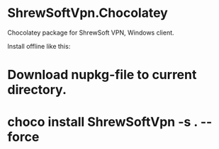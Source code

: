 ShrewSoftVpn.Chocolatey
=======================

Chocolatey package for ShrewSoft VPN, Windows client.

Install offline like this:

# Download nupkg-file to current directory.
# choco install ShrewSoftVpn -s . --force

